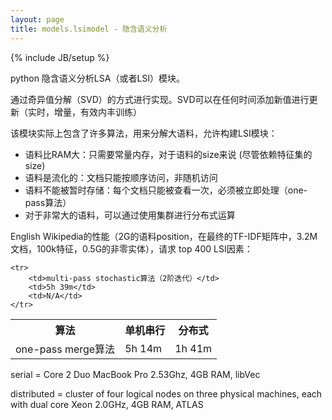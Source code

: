 ```yaml
---
layout: page
title: models.lsimodel - 隐含语义分析 
---
```

{% include JB/setup %}

python 隐含语义分析LSA（或者LSI）模块。

通过奇异值分解（SVD）的方式进行实现。SVD可以在任何时间添加新值进行更新（实时，增量，有效内丰训练）

该模块实际上包含了许多算法，用来分解大语料，允许构建LSI模块：

- 语料比RAM大：只需要常量内存，对于语料的size来说 (尽管依赖特征集的size)
- 语料是流化的：文档只能按顺序访问，非随机访问
- 语料不能被暂时存储：每个文档只能被查看一次，必须被立即处理（one-pass算法）
- 对于非常大的语料，可以通过使用集群进行分布式运算

English Wikipedia的性能（2G的语料position，在最终的TF-IDF矩阵中，3.2M文档，100k特征，0.5G的非零实体），请求 top 400 LSI因素：

<table>
    <tr>
        <th>算法</th>
        <th>单机串行</th>
        <th>分布式</th>
    </tr>
    <tr>
        <td>one-pass merge算法</td>
        <td>5h 14m</td>
        <td>1h 41m</td>
    </tr>

    <tr>
        <td>multi-pass stochastic算法（2阶迭代）</td>
        <td>5h 39m</td>
        <td>N/A</td>
    </tr>
</table>

serial = Core 2 Duo MacBook Pro 2.53Ghz, 4GB RAM, libVec

distributed = cluster of four logical nodes on three physical machines, each with dual core Xeon 2.0GHz, 4GB RAM, ATLAS


